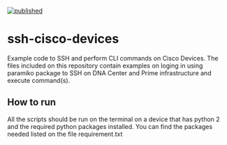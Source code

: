 [![published](https://static.production.devnetcloud.com/codeexchange/assets/images/devnet-published.svg)](https://developer.cisco.com/codeexchange/github/repo/LeCoderCat/SSHCiscoDevices)

# ssh-cisco-devices
Example code to SSH and perform CLI commands on Cisco Devices.
The files included on this repository contain examples on loging in using paramiko package to SSH on DNA Center and Prime infrastructure and execute command(s).

## How to run
All the scripts should be run on the terminal on a device that has python 2 and the required python packages installed.
You can find the packages needed listed on the file requirement.txt
